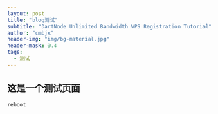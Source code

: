 ```yaml
---
layout: post
title: "blog测试"
subtitle: "DartNode Unlimited Bandwidth VPS Registration Tutorial"
author: "cmbjx"
header-img: "img/bg-material.jpg"
header-mask: 0.4
tags:
  - 测试
---
```


## 这是一个测试页面
`reboot`
